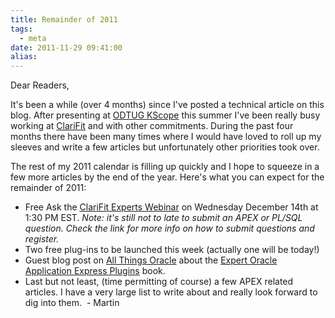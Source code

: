 ```yaml
---
title: Remainder of 2011
tags:
  - meta
date: 2011-11-29 09:41:00
alias:
---
```


Dear Readers,

It's been a while (over 4 months) since I've posted a technical article on this blog. After presenting at [ODTUG KScope](http://kscope12.com/) this summer I've been really busy working at [ClariFit](http://www.clarifit.com/) and with other commitments. During the past four months there have been many times where I would have loved to roll up my sleeves and write a few articles but unfortunately other priorities took over.

The rest of my 2011 calendar is filling up quickly and I hope to squeeze in a few more articles by the end of the year. Here's what you can expect for the remainder of 2011:&nbsp;

*   Free Ask the [ClariFit Experts Webinar](http://www.clarifit.com/1/post/2011/11/the-ask-the-clarifit-experts-webinar-has-been-rescheduled.html) on Wednesday December 14th at 1:30 PM EST. _Note: it's still not to late to submit an APEX or PL/SQL question. Check the link for more info on how to submit questions and register._
*   Two free plug-ins to be launched this week (actually one will be today!)
*   Guest blog post on [All Things Oracle](http://www.allthingsoracle.com/) about the [Expert Oracle Application Express Plugins](http://goo.gl/089zi) book.
*   Last but not least, (time permitting of course) a few APEX related articles. I have a very large list to write about and really look forward to dig into them.
&nbsp;- Martin

